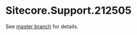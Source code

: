 # Sitecore.Support.212505

See [master branch](https://github.com/sitecoresupport/Sitecore.Support.212505) for details.